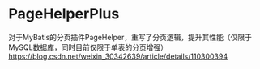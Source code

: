 # PageHelperPlus
对于MyBatis的分页插件PageHelper，重写了分页逻辑，提升其性能（仅限于MySQL数据库，同时目前仅限于单表的分页增强）  
https://blog.csdn.net/weixin_30342639/article/details/110300394
